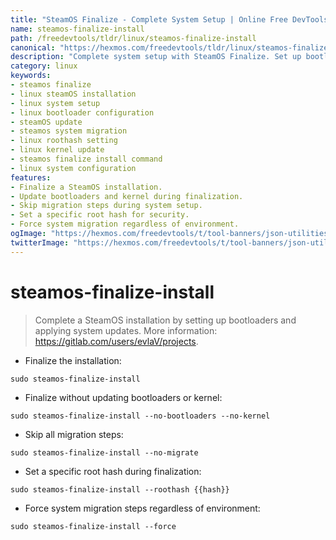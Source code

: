 ```yaml
---
title: "SteamOS Finalize - Complete System Setup | Online Free DevTools by Hexmos"
name: steamos-finalize-install
path: /freedevtools/tldr/linux/steamos-finalize-install
canonical: "https://hexmos.com/freedevtools/tldr/linux/steamos-finalize-install/"
description: "Complete system setup with SteamOS Finalize. Set up bootloaders and apply updates to finalize SteamOS installations. Free online tool, no registration required."
category: linux
keywords:
- steamos finalize
- linux steamOS installation
- linux system setup
- linux bootloader configuration
- steamOS update
- steamos system migration
- linux roothash setting
- linux kernel update
- steamos finalize install command
- linux system configuration
features:
- Finalize a SteamOS installation.
- Update bootloaders and kernel during finalization.
- Skip migration steps during system setup.
- Set a specific root hash for security.
- Force system migration regardless of environment.
ogImage: "https://hexmos.com/freedevtools/t/tool-banners/json-utilities-banner.png"
twitterImage: "https://hexmos.com/freedevtools/t/tool-banners/json-utilities-banner.png"
---
```


# steamos-finalize-install

> Complete a SteamOS installation by setting up bootloaders and applying system updates.
> More information: <https://gitlab.com/users/evlaV/projects>.

- Finalize the installation:

`sudo steamos-finalize-install`

- Finalize without updating bootloaders or kernel:

`sudo steamos-finalize-install --no-bootloaders --no-kernel`

- Skip all migration steps:

`sudo steamos-finalize-install --no-migrate`

- Set a specific root hash during finalization:

`sudo steamos-finalize-install --roothash {{hash}}`

- Force system migration steps regardless of environment:

`sudo steamos-finalize-install --force`
